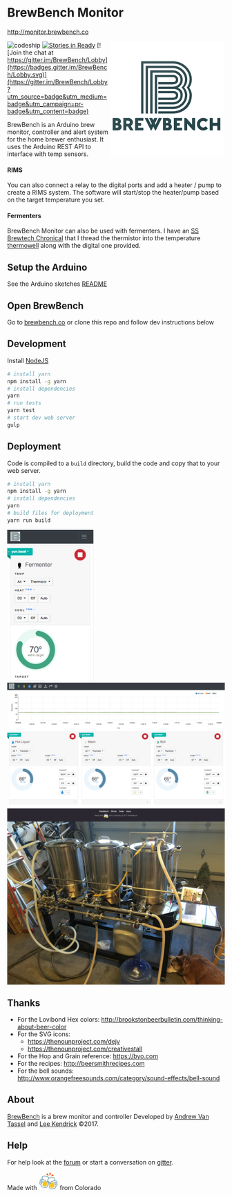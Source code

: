 # BrewBench Monitor

http://monitor.brewbench.co

<img src="src/assets/img/brewbench-logo-265.png?raw=true" alt="BrewBench logo" title="BrewBench" align="right" />

![codeship](https://codeship.com/projects/8b6f3bc0-b4fd-0134-65d1-5ed8b845772e/status?branch=master)
[![Stories in Ready](https://badge.waffle.io/BrewBench/monitor.png?label=ready&title=Ready)](https://waffle.io/BrewBench/monitor)
[![Join the chat at https://gitter.im/BrewBench/Lobby](https://badges.gitter.im/BrewBench/Lobby.svg)](https://gitter.im/BrewBench/Lobby?utm_source=badge&utm_medium=badge&utm_campaign=pr-badge&utm_content=badge)

BrewBench is an Arduino brew monitor, controller and alert system for the home brewer enthusiast.  It uses the Arduino REST API to interface with temp sensors.

#### RIMS
You can also connect a relay to the digital ports and add a heater / pump to create a RIMS system.  The software will start/stop the heater/pump based on the target temperature you set.

#### Fermenters
BrewBench Monitor can also be used with fermenters.  I have an [SS Brewtech Chronical](https://www.ssbrewtech.com/collections/chronicals) that I thread the thermistor into the temperature [thermowell](https://www.ssbrewtech.com/collections/accessories/products/weldless-thermowell-with-lcd-temp-display) along with the digital one provided.

## Setup the Arduino

See the Arduino sketches [README](arduino/)

## Open BrewBench

Go to [brewbench.co](http://brewbench.co) or clone this repo and follow dev instructions below

## Development

Install [NodeJS](https://nodejs.org)

```sh
# install yarn
npm install -g yarn
# install dependencies
yarn
# run tests
yarn test
# start dev web server
gulp
```

## Deployment

Code is compiled to a `build` directory, build the code and copy that to your web server.

```sh
# install yarn
npm install -g yarn
# install dependencies
yarn
# build files for deployment
yarn run build
```

<img src="src/assets/img/screenshot-fermenter.png?raw=true" alt="BrewBench fermenter" align="center" width="200" />

<img src="src/assets/img/screenshot-desktop.png?raw=true" alt="BrewBench screenshot" align="center" />

<img src="src/assets/img/brewbench-wiredup.jpg?raw=true" alt="BrewBench wired up" align="center" />

## Thanks

* For the Lovibond Hex colors: http://brookstonbeerbulletin.com/thinking-about-beer-color
* For the SVG icons:
  * https://thenounproject.com/dejv
  * https://thenounproject.com/creativestall
* For the Hop and Grain reference: https://byo.com
* For the recipes: http://beersmithrecipes.com
* For the bell sounds: http://www.orangefreesounds.com/category/sound-effects/bell-sound

## About

[BrewBench](https://brewbench.co) is a brew monitor and controller Developed by [Andrew Van Tassel](https://www.andrewvantassel.com) and [Lee Kendrick](http://www.leekendrick.info) &copy;2017.  

## Help

For help look at the [forum](https://forum.brewbench.co) or start a conversation on [gitter](https://gitter.im/BrewBench/Lobby).

Made with <img src="src/assets/img/beer.png" width="45"> from Colorado

